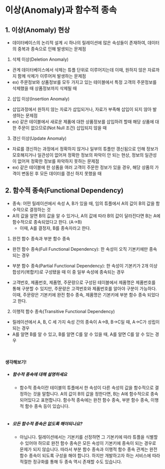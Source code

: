 # 이상(Anomaly)과 함수적 종속

## 1. 이상(Anomaly) 현상

- 데이터베이스의 논리적 설계 시 하나의 릴레이션에 많은 속성들이 존재하여, 데이터의 중복과 종속으로 인해 발생되는 문제점

1) 삭제 이상(Deletion Anomaly)

- 관계 데이터베이스에서 삭제는 튜플 단위로 이루어지는데 이때, 원하지 않은 자료까지 함께 삭제가 이루어져 발생하는 문제점
- ex) 주문정보와 상품정보를 모두 가지고 있는 테이블에서 특정 고객의 주문정보를 삭제했을 때 상품정보까지 삭제될 때

2) 삽입 이상(Insertion Anomaly)

- 삽입과정에서 원하지 않는 자료가 삽입되거나, 자료가 부족해 삽입이 되지 않아 발생하는 문제점
- ex) 같은 테이블에서 새로운 제품에 대한 상품정보를 삽입하려 할때 해당 상품에 대한 주문이 없으므로(Not Null 조건) 삽입되지 않을 때 

3) 갱신 이상(Update Anomaly)

- 자료를 갱신하는 과정에서 정확하지 않거나 일부의 튜플만 갱신됨으로 인해 정보가 모호해지거나 일관성이 없어져 정확한 정보의 파악이 안 되는 현상, 정보의 일관성이 없어져 정확한 정보를 파악하지 못하는 문제점
- ex) 같은 테이블에 한 상품을 여러 고객이 주문한  정보가 있을 경우, 해당 상품의 가격이 변동된 후 모든 데이터를 갱신 하지 못했을 때

## 2. 함수적 종속(Functional Dependency)

- 종속: 어떤 릴레이션에서 속성 A, B가 있을 때, 임의 튜플에서 A의 값이 B의 값을 함수적으로 결정하는 것
- A의 값을 알면 B의 값을 알 수 있거나, A의 값에 따라 B의 값이 달라진다면 B는 A에 함수적으로 종속되었다고 한다. (A→B)
  - 이때, A를 결정자, B를 종속자라고 한다.

1) 완전 함수 종속과 부분 함수 종속

- 완전 함수 종속(Full Functional Dependency): 한 속성이 오직 기본키에만 종속되는 경우
- 부분 함수 종속(Partial Functional Dependency): 한 속성이 기본키가 2개 이상 합성키(복합키)로 구성됐을 때 이 중 일부 속성에 종속되는 경우

- 고객번호, 제품번호, 제품명, 주문량으로 구성된 테이블에서 제품명은 제품번호를 통해 구분할 수 있지만, 주문량은 고객번호와 제품번호를 알아야 구분이 가능하다. 이때, 주문량은 기본키에 완전 함수 종속, 제품명은 기본키에 부분 함수 종속 되었다고 한다.

2) 이행적 함수 종속(Transitive Functional Dependency)

- 릴레이션에서 A, B, C 세 가지 속성 간의 종속이 A→B, B→C일 때, A→C가 성립이 되는 경우
- A를 알면 B를 알 수 있고, B를 알면 C를 알 수 있을 때, A를 알면 C를 알 수 있는 경우

<br/>

#### 생각해보기!

- ##### 함수적 종속에 대해 설명하세요

  - 함수적 종속이란 테이블의 튜플에서 한 속성이 다른 속성의 값을 함수적으로 결정하는 것을 말합니다. A의 값이 B의 값을 정한다면, B는 A에 함수적으로 종속 되어있다고 표현합니다. 함수적 종속에는 완전 함수 종속, 부분 함수 종속, 이행적 함수 종속 등이 있습니다.

  <br/>

- ##### 모든 함수적 종속은 없도록 해야되나요?

  - 아닙니다. 릴레이션에서는 기본키를 선정하면 그 기본키에 따라 튜플을 식별할 수 있어야 하므로 완전 함수 종속은 모든 속성이 기본키에 종속이 되는 경우로 문제가 되지 않습니다. 따라서 부분 함수 종속과 이행적 함수 종속 관계는 완전 함수 종속이 되도록 구성을 해야 합니다. 하지만 개발하고자 하는 서비스에 따라 적절한 정규화를 통해 두 종속 역시 존재할 수도 있습니다. 

